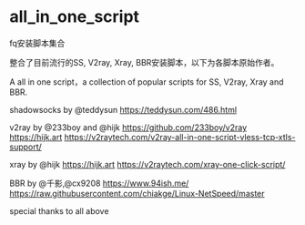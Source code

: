 # all_in_one_script
fq安装脚本集合

整合了目前流行的SS, V2ray, Xray, BBR安装脚本，以下为各脚本原始作者。

A all in one script，a collection of popular scripts for SS, V2ray, Xray and BBR.

shadowsocks by @teddysun
https://teddysun.com/486.html

v2ray by @233boy and @hijk
https://github.com/233boy/v2ray
https://hijk.art
https://v2raytech.com/v2ray-all-in-one-script-vless-tcp-xtls-support/

xray by @hijk
https://hijk.art
https://v2raytech.com/xray-one-click-script/

BBR by @千影,@cx9208
https://www.94ish.me/
https://raw.githubusercontent.com/chiakge/Linux-NetSpeed/master

special thanks to all above
